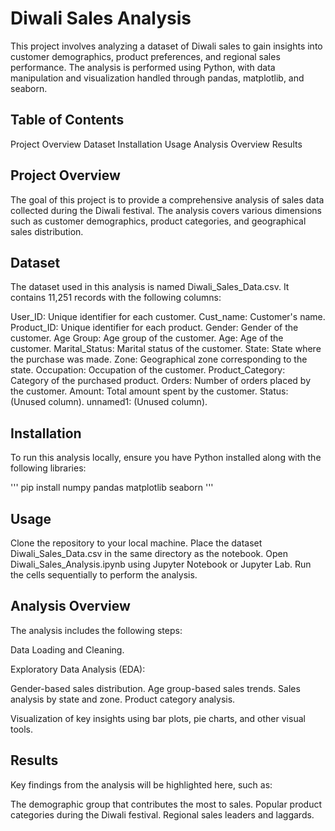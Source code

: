 # Diwali Sales Analysis

This project involves analyzing a dataset of Diwali sales to gain insights into customer demographics, product preferences, and regional sales performance. The analysis is performed using Python, with data manipulation and visualization handled through pandas, matplotlib, and seaborn.

## Table of Contents

Project Overview
Dataset
Installation
Usage
Analysis Overview
Results

## Project Overview

The goal of this project is to provide a comprehensive analysis of sales data collected during the Diwali festival. The analysis covers various dimensions such as customer demographics, product categories, and geographical sales distribution.

## Dataset

The dataset used in this analysis is named Diwali_Sales_Data.csv. It contains 11,251 records with the following columns:

User_ID: Unique identifier for each customer.
Cust_name: Customer's name.
Product_ID: Unique identifier for each product.
Gender: Gender of the customer.
Age Group: Age group of the customer.
Age: Age of the customer.
Marital_Status: Marital status of the customer.
State: State where the purchase was made.
Zone: Geographical zone corresponding to the state.
Occupation: Occupation of the customer.
Product_Category: Category of the purchased product.
Orders: Number of orders placed by the customer.
Amount: Total amount spent by the customer.
Status: (Unused column).
unnamed1: (Unused column).


## Installation

To run this analysis locally, ensure you have Python installed along with the following libraries:

''' pip install numpy pandas matplotlib seaborn '''

## Usage

Clone the repository to your local machine.
Place the dataset Diwali_Sales_Data.csv in the same directory as the notebook.
Open Diwali_Sales_Analysis.ipynb using Jupyter Notebook or Jupyter Lab.
Run the cells sequentially to perform the analysis.

## Analysis Overview

The analysis includes the following steps:

Data Loading and Cleaning.

Exploratory Data Analysis (EDA):

Gender-based sales distribution.
Age group-based sales trends.
Sales analysis by state and zone.
Product category analysis.

Visualization of key insights using bar plots, pie charts, and other visual tools.

## Results

Key findings from the analysis will be highlighted here, such as:

The demographic group that contributes the most to sales.
Popular product categories during the Diwali festival.
Regional sales leaders and laggards.

